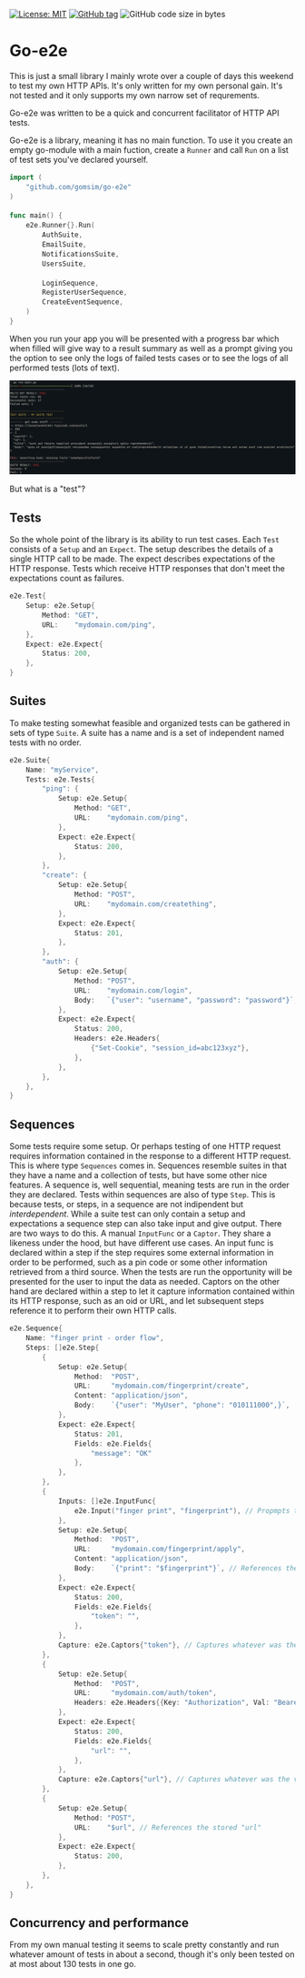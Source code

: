 [![License: MIT](https://img.shields.io/badge/License-MIT-yellow.svg)](LICENSE)
[![GitHub tag](https://img.shields.io/github/v/tag/gomsim/go-e2e)](https://github.com/gomsim/go-e2e/tags)
![GitHub code size in bytes](https://img.shields.io/github/languages/code-size/gomsim/go-e2e)

# Go-e2e
This is just a small library I mainly wrote over a couple of days this weekend to test my own HTTP APIs. It's only written for my own personal gain. It's not tested and it only supports my own narrow set of requrements.

Go-e2e was written to be a quick and concurrent facilitator of HTTP API tests.

Go-e2e is a library, meaning it has no main function. To use it you create an empty go-module with a main fuction, create a `Runner` and call `Run` on a list of test sets you've declared yourself. 

```go
import (
	"github.com/gomsim/go-e2e"
)

func main() {
	e2e.Runner{}.Run(
		AuthSuite,
		EmailSuite,
		NotificationsSuite,
		UsersSuite,

		LoginSequence,
		RegisterUserSequence,
		CreateEventSequence,
	)
}
```

When you run your app you will be presented with a progress bar which when filled will give way to a result summary as well as a prompt giving you the option to see only the logs of failed tests cases or to see the logs of all performed tests (lots of text).

![Successful run](demo/image.png)

But what is a "test"?

## Tests
So the whole point of the library is its ability to run test cases. Each `Test` consists of a `Setup` and an `Expect`. The setup describes the details of a single HTTP call to be made. The expect describes expectations of the HTTP response. Tests which receive HTTP responses that don't meet the expectations count as failures.

```go
e2e.Test{
    Setup: e2e.Setup{
        Method: "GET",
        URL:    "mydomain.com/ping",
    },
    Expect: e2e.Expect{
        Status: 200,
    },
}
```

## Suites
To make testing somewhat feasible and organized tests can be gathered in sets of type `Suite`. A suite has a name and is a set of independent named tests with no order.

```go
e2e.Suite{
	Name: "myService",
	Tests: e2e.Tests{
		"ping": {
			Setup: e2e.Setup{
				Method: "GET",
				URL:    "mydomain.com/ping",
			},
			Expect: e2e.Expect{
				Status: 200,
			},
		},
		"create": {
			Setup: e2e.Setup{
				Method: "POST",
				URL:    "mydomain.com/creatething",
			},
			Expect: e2e.Expect{
				Status: 201,
			},
		},
		"auth": {
			Setup: e2e.Setup{
				Method: "POST",
				URL:    "mydomain.com/login",
				Body:   `{"user": "username", "password": "password"}`,
			},
			Expect: e2e.Expect{
				Status: 200,
				Headers: e2e.Headers{
					{"Set-Cookie", "session_id=abc123xyz"},
				},
			},
		},
	},
}
```

## Sequences
Some tests require some setup. Or perhaps testing of one HTTP request requires information contained in the response to a different HTTP request. This is where type `Sequences` comes in. Sequences resemble suites in that they have a name and a collection of tests, but have some other nice features. A sequence is, well sequential, meaning tests are run in the order they are declared. Tests within sequences are also of type `Step`. This is because tests, or steps, in a sequence are not indipendent but _interdependent_. While a suite test can only contain a setup and expectations a sequence step can also take input and give output. There are two ways to do this. A manual `InputFunc` or a `Captor`. They share a likeness under the hood, but have different use cases. An input func is declared within a step if the step requires some external information in order to be performed, such as a pin code or some other information retrieved from a third source. When the tests are run the opportunity will be presented for the user to input the data as needed. Captors on the other hand are declared within a step to let it capture information contained within its HTTP response, such as an oid or URL, and let subsequent steps reference it to perform their own HTTP calls.

```go
e2e.Sequence{
	Name: "finger print - order flow",
	Steps: []e2e.Step{
		{
			Setup: e2e.Setup{
				Method:  "POST",
				URL:     "mydomain.com/fingerprint/create",
				Content: "application/json",
				Body:    `{"user": "MyUser", "phone": "010111000",}`,
			},
			Expect: e2e.Expect{
				Status: 201,
				Fields: e2e.Fields{
					"message": "OK"
				},
			},
		},
		{
			Inputs: []e2e.InputFunc{
				e2e.Input("finger print", "fingerprint"), // Propmpts the user for "finger print" and stores the input in a memory location called "fingerprint"
			},
			Setup: e2e.Setup{
				Method:  "POST",
				URL:     "mydomain.com/fingerprint/apply",
				Content: "application/json",
				Body:    `{"print": "$fingerprint"}`, // References the stored "fingerprint"
			},
			Expect: e2e.Expect{
				Status: 200,
				Fields: e2e.Fields{
					"token": "",
				},
			},
			Capture: e2e.Captors{"token"}, // Captures whatever was the value of the "token" field in the response body
		},
		{
			Setup: e2e.Setup{
				Method:  "POST",
				URL:     "mydomain.com/auth/token",
				Headers: e2e.Headers{{Key: "Authorization", Val: "Bearer $token"}}, // References the stored "token"
			},
			Expect: e2e.Expect{
				Status: 200,
				Fields: e2e.Fields{
					"url": "",
				},
			},
			Capture: e2e.Captors{"url"}, // Captures whatever was the value of the "url" field in the response body
		},
		{
			Setup: e2e.Setup{
				Method: "POST",
				URL:    "$url", // References the stored "url"
			},
			Expect: e2e.Expect{
				Status: 200,
			},
		},
	},
}
```

## Concurrency and performance
From my own manual testing it seems to scale pretty constantly and run whatever amount of tests in about a second, though it's only been tested on at most about 130 tests in one go.
